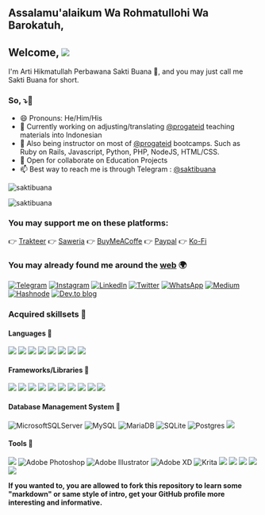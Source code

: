 ## Assalamu'alaikum Wa Rohmatullohi Wa Barokatuh, 
## Welcome, <img src='https://visitor-badge.laobi.icu/badge?page_id=saktibuana'>
I'm Arti Hikmatullah Perbawana Sakti Buana 🤝, and you may just call me Sakti Buana for short.

### So, ⤵️👋

<!--- 🌍 Speaking: Indonesian (Native), Sundanese (Native), English (Native), Arabic (Basic), Japanese (Basic) -->
- 😄 Pronouns: He/Him/His
- 🔭 Currently working on adjusting/translating  [@progateid](https://progate.com) teaching materials into Indonesian
- 🔭 Also being instructor on most of [@progateid](https://progate.com) bootcamps. Such as Ruby on Rails, Javascript, Python, PHP, NodeJS, HTML/CSS.
- 👯 Open for collaborate on Education Projects
- 📫 Best way to reach me is through Telegram : [@saktibuana](https://t.me/saktibuana)

<p><img src="https://github-readme-stats.vercel.app/api?username=saktibuana&show_icons=true&theme=nightowl&locale=en" alt="saktibuana" /></p>
<p><img src="https://github-readme-stats.vercel.app/api/top-langs?username=saktibuana&show_icons=true&locale=en&layout=compact&theme=nightowl" alt="saktibuana" /></p>

### You may support me on these platforms:
👉 [Trakteer](https://trakteer.id/saktibuana/tip?utm_source=github)
👉 [Saweria](https://saweria.co/saktibuana/tip?utm_source=github)
👉 [BuyMeACoffe](https://www.buymeacoffee.com/saktibuana?utm_source=github)
👉 [Paypal](https://www.paypal.me/saktibuana?utm_source=github)
👉 [Ko-Fi](https://ko-fi.com/saktibuana)

### You may already found me around the [web](https://saktibuana.github.io/) 🌍
<a href="http://t.me/saktibuana">![Telegram](https://img.shields.io/badge/@saktibuana-2CA5E0?style=for-the-badge&logo=telegram&logoColor=white)</a>
<a href="http://instagram.com/saktibuana">![Instagram](https://img.shields.io/badge/@saktibuana-%23E4405F.svg?style=for-the-badge&logo=Instagram&logoColor=white)</a>
<a href="http://linkedin.com/in/saktibuana">![LinkedIn](https://img.shields.io/badge/linkedin-%230077B5?style=for-the-badge&logo=linkedin&logoColor=white&link=https://www.linkedin.com/in/saktibuana)</a>
<a href="http://twitter.com/saktibuana_">![Twitter](https://img.shields.io/badge/@saktibuana%5f-%231DA1F2.svg?style=for-the-badge&logo=Twitter&logoColor=white)</a>
<a href="https://api.whatsapp.com/send/?phone=6285720502217&text=From+GitHub">![WhatsApp](https://img.shields.io/badge/+6285720502217-25D366?style=for-the-badge&logo=whatsapp&logoColor=white)</a>
<a href="http://saktibuana.medium.com">![Medium](https://img.shields.io/badge/@saktibuana-12100E?style=for-the-badge&logo=medium&logoColor=white)</a>
<a href="http://hashnode.com/@saktibuana">![Hashnode](https://img.shields.io/badge/@saktibuana-2962FF?style=for-the-badge&logo=hashnode&logoColor=white)</a>
<a href="http://dev.to/saktibuana">![Dev.to blog](https://img.shields.io/badge/@saktibuana-0A0A0A?style=for-the-badge&logo=dev.to&logoColor=white)</a>
 
### Acquired skillsets 🚀
#### Languages 🚀
![](https://img.shields.io/badge/HTML5-E34F26?style=for-the-badge&logo=html5&logoColor=white)
![](https://img.shields.io/badge/php-%23777BB4?logo=php&style=for-the-badge&logoColor=white)
![](https://img.shields.io/badge/python-3670A0?style=for-the-badge&logo=python&logoColor=ffdd54)
![](https://img.shields.io/badge/ruby-%23CC342D.svg?style=for-the-badge&logo=ruby&logoColor=white)
![](https://img.shields.io/badge/JavaScript-F7DF1E?style=for-the-badge&logo=javascript&logoColor=black)
![](https://img.shields.io/badge/CSS3-1572B6?style=for-the-badge&logo=css3&logoColor=white)
![](https://img.shields.io/badge/Node.js-43853D?style=for-the-badge&logo=node.js&logoColor=white)
![](https://img.shields.io/badge/Markdown-000000?style=for-the-badge&logo=markdown&logoColor=white)

#### Frameworks/Libraries 🚀
![](https://img.shields.io/badge/CodeIgniter-%23EF4223.svg?style=for-the-badge&logo=codeIgniter&logoColor=white)
![](https://img.shields.io/badge/rails-%23CC0000.svg?style=for-the-badge&logo=ruby-on-rails&logoColor=white)
![](https://img.shields.io/badge/django-%23092E20.svg?style=for-the-badge&logo=django&logoColor=white)
![](https://img.shields.io/badge/flask-%23000.svg?style=for-the-badge&logo=flask&logoColor=white)
![](https://img.shields.io/badge/jQuery-0769AD?style=for-the-badge&logo=jquery&logoColor=white)
![](https://img.shields.io/badge/Sass-CC6699?style=for-the-badge&logo=sass&logoColor=white)
![](https://img.shields.io/badge/React-20232A?style=for-the-badge&logo=react&logoColor=61DAFB)
![](https://img.shields.io/badge/Express.js-404D59?style=for-the-badge)
![](https://img.shields.io/badge/Bootstrap-563D7C?style=for-the-badge&logo=bootstrap&logoColor=white)
![](https://img.shields.io/badge/Material--UI-0081CB?style=for-the-badge&logo=material-ui&logoColor=white)

#### Database Management System 🚀
![MicrosoftSQLServer](https://img.shields.io/badge/Microsoft%20SQL%20Sever-CC2927?style=for-the-badge&logo=microsoft%20sql%20server&logoColor=white)
![MySQL](https://img.shields.io/badge/mysql-%2300f.svg?style=for-the-badge&logo=mysql&logoColor=white)
![MariaDB](https://img.shields.io/badge/MariaDB-003545?style=for-the-badge&logo=mariadb&logoColor=white)
![SQLite](https://img.shields.io/badge/sqlite-%2307405e.svg?style=for-the-badge&logo=sqlite&logoColor=white)
![Postgres](https://img.shields.io/badge/postgres-%23316192.svg?style=for-the-badge&logo=postgresql&logoColor=white)
![](https://img.shields.io/badge/MongoDB-4EA94B?style=for-the-badge&logo=mongodb&logoColor=white)

#### Tools 🚀
![](https://img.shields.io/badge/Inkscape-e0e0e0?style=for-the-badge&logo=inkscape&logoColor=080A13)
![Adobe Photoshop](https://img.shields.io/badge/adobe%20photoshop-%2331A8FF.svg?style=for-the-badge&logo=adobephotoshop&logoColor=white)
![Adobe Illustrator](https://img.shields.io/badge/adobe%20illustrator-%23FF9A00.svg?style=for-the-badge&logo=adobeillustrator&logoColor=white)
![Adobe XD](https://img.shields.io/badge/adobe%20XD-470137?style=for-the-badge&logo=Adobe%20XD&logoColor=#FF61F6)
![Krita](https://img.shields.io/badge/krita-203759?style=for-the-badge&logo=krita&logoColor=EEF37B)
![](https://img.shields.io/badge/figma-0AC97F?style=for-the-badge&logo=figma&logoColor=white)
![](https://img.shields.io/badge/Netlify-00C7B7?style=for-the-badge&logo=netlify&logoColor=white)
![](https://img.shields.io/badge/Heroku-430098?style=for-the-badge&logo=heroku&logoColor=white)
![](https://img.shields.io/badge/ngrok-ffffff?style=for-the-badge&logo=ngrok&logoColor=000000)
![](https://img.shields.io/badge/notion-ffffff?style=for-the-badge&logo=notion&logoColor=000000)


**If you wanted to, you are allowed to fork this repository to learn some "markdown" or same style of intro, get your GitHub profile more interesting and informative.**
<!--
**saktibuana/saktibuana** is a ✨ _special_ ✨ repository because its `README.md` (this file) appears on your GitHub profile.

Here are some ideas to get you started:

- 🔭 I’m currently working on ...
- 🌱 I’m currently learning ...
- 👯 I’m looking to collaborate on ...
- 🤔 I’m looking for help with ...
- 💬 Ask me about ...
- 📫 How to reach me: ...
- 😄 Pronouns: ...
- ⚡ Fun fact: ...
-->
